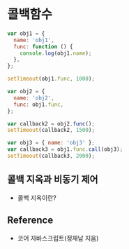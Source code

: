 # 콜백함수

```js
var obj1 = {
  name: 'obj1',
  func: function () {
    console.log(obj1.name);
  },
};

setTimeout(obj1.func, 1000);

var obj2 = {
  name: 'obj2',
  func: obj1.func,
};

var callback2 = obj2.func();
setTimeout(callback2, 1500);

var obj3 = { name: 'obj3' };
var callback3 = obj1.func.call(obj3);
setTimeout(callback3, 2000);
```

## 콜백 지옥과 비동기 제어

- 콜백 지옥이란?

## Reference

- 코어 자바스크립트(정재남 지음)

